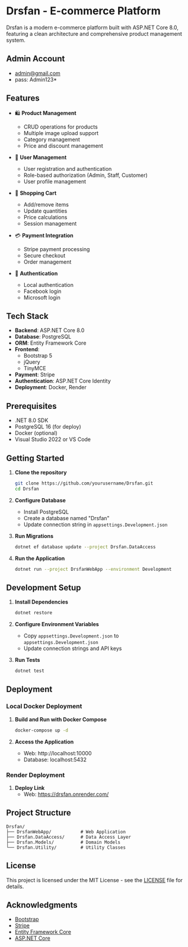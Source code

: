 # Drsfan - E-commerce Platform

Drsfan is a modern e-commerce platform built with ASP.NET Core 8.0, featuring a clean architecture and comprehensive product management system.

## Admin Account
- admin@gmail.com
- pass: Admin123*

## Features

- 🛍️ **Product Management**
  - CRUD operations for products
  - Multiple image upload support
  - Category management
  - Price and discount management

- 👤 **User Management**
  - User registration and authentication
  - Role-based authorization (Admin, Staff, Customer)
  - User profile management

- 🛒 **Shopping Cart**
  - Add/remove items
  - Update quantities
  - Price calculations
  - Session management

- 💳 **Payment Integration**
  - Stripe payment processing
  - Secure checkout
  - Order management

- 🔐 **Authentication**
  - Local authentication
  - Facebook login
  - Microsoft login

## Tech Stack

- **Backend**: ASP.NET Core 8.0
- **Database**: PostgreSQL
- **ORM**: Entity Framework Core
- **Frontend**: 
  - Bootstrap 5
  - jQuery
  - TinyMCE
- **Payment**: Stripe
- **Authentication**: ASP.NET Core Identity
- **Deployment**: Docker, Render

## Prerequisites

- .NET 8.0 SDK
- PostgreSQL 16 (for deploy)
- Docker (optional)
- Visual Studio 2022 or VS Code

## Getting Started

1. **Clone the repository**
   ```bash
   git clone https://github.com/yourusername/Drsfan.git
   cd Drsfan
   ```

2. **Configure Database**
   - Install PostgreSQL
   - Create a database named "Drsfan"
   - Update connection string in `appsettings.Development.json`

3. **Run Migrations**
   ```bash
   dotnet ef database update --project Drsfan.DataAccess
   ```

4. **Run the Application**
   ```bash
   dotnet run --project DrsfanWebApp --environment Development
   ```

## Development Setup

1. **Install Dependencies**
   ```bash
   dotnet restore
   ```

2. **Configure Environment Variables**
   - Copy `appsettings.Development.json` to `appsettings.Development.json`
   - Update connection strings and API keys

3. **Run Tests**
   ```bash
   dotnet test
   ```

## Deployment

### Local Docker Deployment

1. **Build and Run with Docker Compose**
   ```bash
   docker-compose up -d
   ```

2. **Access the Application**
   - Web: http://localhost:10000
   - Database: localhost:5432

### Render Deployment

1. **Deploy Link**
   - Web: https://drsfan.onrender.com/


## Project Structure

```
Drsfan/
├── DrsfanWebApp/           # Web Application
├── Drsfan.DataAccess/      # Data Access Layer
├── Drsfan.Models/          # Domain Models
└── Drsfan.Utility/         # Utility Classes
```


## License

This project is licensed under the MIT License - see the [LICENSE](LICENSE) file for details.


## Acknowledgments

- [Bootstrap](https://getbootstrap.com/)
- [Stripe](https://stripe.com/)
- [Entity Framework Core](https://docs.microsoft.com/en-us/ef/core/)
- [ASP.NET Core](https://dotnet.microsoft.com/apps/aspnet)
